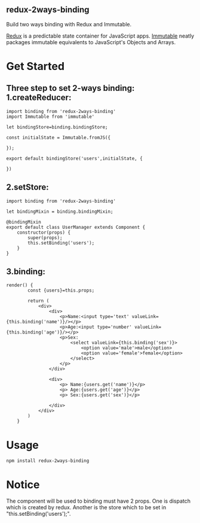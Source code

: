 ## redux-2ways-binding
Build two ways binding with Redux and Immutable.

[Redux](https://github.com/rackt/redux) is a predictable state container for JavaScript apps.
[Immutable](https://github.com/hughfdjackson/immutable) neatly packages immutable equivalents to JavaScript's Objects and Arrays.

Get Started
===============

Three step to set 2-ways binding:
1.createReducer:
----------------

    import binding from 'redux-2ways-binding'
    import Immutable from 'immutable'
    
    let bindingStore=binding.bindingStore;
    
    const initialState = Immutable.fromJS({
    
    });
    
    export default bindingStore('users',initialState, {
    
    })
    
2.setStore:
-------------

    import binding from 'redux-2ways-binding'
    
    let bindingMixin = binding.bindingMixin;
    
    @bindingMixin
    export default class UserManager extends Component {
        constructor(props) {
            super(props);
            this.setBinding('users');
        }
    }

3.binding:
-----------

    render() {
            const {users}=this.props;
    
            return (
                <div>
                    <div>
                        <p>Name:<input type='text' valueLink={this.binding('name')}/></p>
                        <p>Age:<input type='number' valueLink={this.binding('age')}/></p>
                        <p>Sex:
                            <select valueLink={this.binding('sex')}>
                                <option value='male'>male</option>
                                <option value='female'>female</option>
                            </select>
                        </p>
                    </div>
    
                    <div>
                        <p> Name:{users.get('name')}</p>
                        <p> Age:{users.get('age')}</p>
                        <p> Sex:{users.get('sex')}</p>
    
                    </div>
                </div>
            )
        }
        
Usage
==========

    npm install redux-2ways-binding
    
Notice
==========

The component will be used to binding must have 2 props.
One is dispatch which is created by redux.
Another is the store which to be set in "this.setBinding('users');".
     